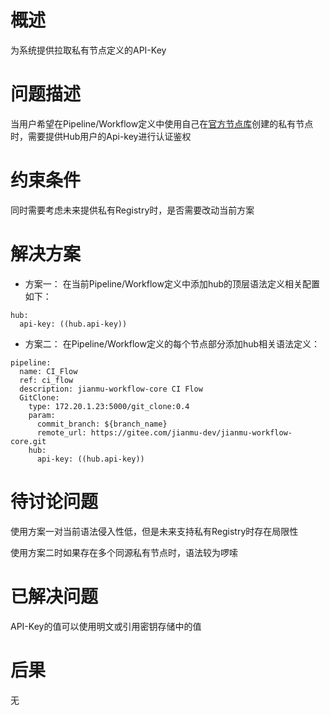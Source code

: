 # 概述

为系统提供拉取私有节点定义的API-Key

# 问题描述

当用户希望在Pipeline/Workflow定义中使用自己在[官方节点库](https://hub.jianmu.dev)创建的私有节点时，需要提供Hub用户的Api-key进行认证鉴权

# 约束条件

同时需要考虑未来提供私有Registry时，是否需要改动当前方案

# 解决方案

* 方案一： 在当前Pipeline/Workflow定义中添加hub的顶层语法定义相关配置如下：

```
hub:
  api-key: ((hub.api-key))
```

* 方案二： 在Pipeline/Workflow定义的每个节点部分添加hub相关语法定义：

```
pipeline:
  name: CI_Flow
  ref: ci_flow
  description: jianmu-workflow-core CI Flow
  GitClone:
    type: 172.20.1.23:5000/git_clone:0.4
    param:
      commit_branch: ${branch_name}
      remote_url: https://gitee.com/jianmu-dev/jianmu-workflow-core.git
    hub:
      api-key: ((hub.api-key))
```

# 待讨论问题

使用方案一对当前语法侵入性低，但是未来支持私有Registry时存在局限性

使用方案二时如果存在多个同源私有节点时，语法较为啰嗦

# 已解决问题

API-Key的值可以使用明文或引用密钥存储中的值

# 后果

无